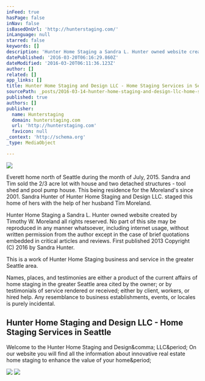 ```yaml
---
inFeed: true
hasPage: false
inNav: false
isBasedOnUrl: 'http://hunterstaging.com/'
inLanguage: null
starred: false
keywords: []
description: 'Hunter Home Staging a Sandra L. Hunter owned website created by Timothy W. Moreland all rights reserved. No part of this site may be reproduced in any manner whatsoever, including internet usage, without written permission from the author except in the case of brief quotations embedded in critical articles and reviews. First published 2013 Copyright (C) 2016 by Sandra Hunter.'
datePublished: '2016-03-20T06:16:29.860Z'
dateModified: '2016-03-20T06:11:36.123Z'
author: []
related: []
app_links: []
title: Hunter Home Staging and Design LLC - Home Staging Services in Seattle
sourcePath: _posts/2016-03-14-hunter-home-staging-and-design-llc-home-staging-services-i.md
published: true
authors: []
publisher:
  name: Hunterstaging
  domain: hunterstaging.com
  url: 'http://hunterstaging.com'
  favicon: null
_context: 'http://schema.org'
_type: MediaObject

---
```

![](https://the-grid-user-content.s3-us-west-2.amazonaws.com/410e885f-644b-45cd-8cb1-fb87bd4cb9bf.jpg)

Everett home north of Seattle during the month of July, 2015\. Sandra and Tim sold the 2/3 acre lot with house and two detached structures - tool shed and pool pump house. This being residence for the Moreland's since 2001\. Sandra Hunter of Hunter Home Staging and Design LLC. staged this home of hers with the help of her husband Tim Moreland.

Hunter Home Staging a Sandra L. Hunter owned website created by Timothy W. Moreland all rights reserved. No part of this site may be reproduced in any manner whatsoever, including internet usage, without written permission from the author except in the case of brief quotations embedded in critical articles and reviews. First published 2013 Copyright (C) 2016 by Sandra Hunter.

This is a work of Hunter Home Staging business and service in the greater Seattle area. 

Names, places, and testimonies are either a product of the current affairs of home staging in the greater Seattle area cited by the owner; or by testimonials of service rendered or received; either by client, workers, or hired help. Any resemblance to business establishments, events, or locales is purely incidental.

<article style=""><h1>Hunter Home Staging and Design LLC - Home Staging Services in Seattle</h1><p>Welcome to the Hunter Home Staging and Design&amp;comma; LLC&amp;period; On our website you will find all the information about innovative real estate home staging to enhance the value of your home&amp;period;</p></article>

![](https://the-grid-user-content.s3-us-west-2.amazonaws.com/6c6c8671-4dbb-4348-9900-1fb3847d263d.jpg)
![](https://the-grid-user-content.s3-us-west-2.amazonaws.com/08f880ea-048d-413a-ba51-66bd3dec3749.jpg)